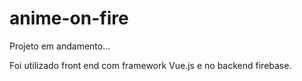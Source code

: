 # anime-on-fire

Projeto em andamento...


Foi utilizado front end com framework Vue.js e no backend firebase.
